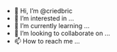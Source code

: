 - 👋 Hi, I’m @criedbric
- 👀 I’m interested in ...
- 🌱 I’m currently learning ...
- 💞️ I’m looking to collaborate on ...
- 📫 How to reach me ...

<!---
criedbric/criedbric is a ✨ special ✨ repository because its `README.md` (this file) appears on your GitHub profile.
You can click the Preview link to take a look at your changes.
--->
